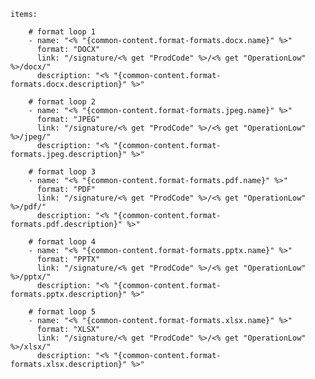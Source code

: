     items: 
          
        # format loop 1
        - name: "<% "{common-content.format-formats.docx.name}" %>"
          format: "DOCX"
          link: "/signature/<% get "ProdCode" %>/<% get "OperationLow" %>/docx/"
          description: "<% "{common-content.format-formats.docx.description}" %>"
          
        # format loop 2
        - name: "<% "{common-content.format-formats.jpeg.name}" %>"
          format: "JPEG"
          link: "/signature/<% get "ProdCode" %>/<% get "OperationLow" %>/jpeg/"
          description: "<% "{common-content.format-formats.jpeg.description}" %>"
          
        # format loop 3
        - name: "<% "{common-content.format-formats.pdf.name}" %>"
          format: "PDF"
          link: "/signature/<% get "ProdCode" %>/<% get "OperationLow" %>/pdf/"
          description: "<% "{common-content.format-formats.pdf.description}" %>"
          
        # format loop 4
        - name: "<% "{common-content.format-formats.pptx.name}" %>"
          format: "PPTX"
          link: "/signature/<% get "ProdCode" %>/<% get "OperationLow" %>/pptx/"
          description: "<% "{common-content.format-formats.pptx.description}" %>"
          
        # format loop 5
        - name: "<% "{common-content.format-formats.xlsx.name}" %>"
          format: "XLSX"
          link: "/signature/<% get "ProdCode" %>/<% get "OperationLow" %>/xlsx/"
          description: "<% "{common-content.format-formats.xlsx.description}" %>"


          
